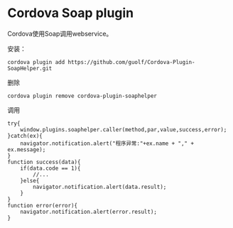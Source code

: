 # Cordova Soap plugin


Cordova使用Soap调用webservice。

安装：

```
cordova plugin add https://github.com/guolf/Cordova-Plugin-SoapHelper.git

```

删除

```
cordova plugin remove cordova-plugin-soaphelper
```

调用


```
try{
	window.plugins.soaphelper.caller(method,par,value,success,error);
}catch(ex){
	navigator.notification.alert("程序异常:"+ex.name + "," + ex.message);
}
function success(data){
	if(data.code == 1){
		//...
	}else{
		navigator.notification.alert(data.result);
	}
}
function error(error){
	navigator.notification.alert(error.result);
}
```
